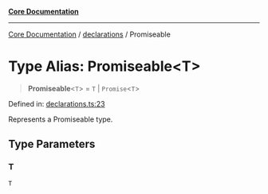 [**Core Documentation**](../../README.md)

***

[Core Documentation](../../README.md) / [declarations](../README.md) / Promiseable

# Type Alias: Promiseable\<T\>

> **Promiseable**\<`T`\> = `T` \| `Promise`\<`T`\>

Defined in: [declarations.ts:23](https://github.com/stonemjs/core/blob/b1f29857c7f1e529739f22d486494bed3b22d2c6/src/declarations.ts#L23)

Represents a Promiseable type.

## Type Parameters

### T

`T`
